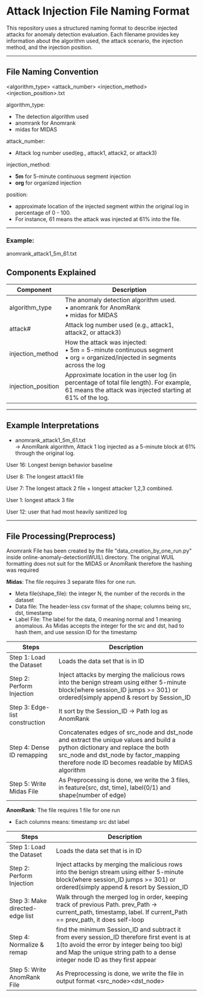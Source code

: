 # Attack Injection File Naming Format

This repository uses a structured naming format to describe injected attacks for anomaly detection evaluation. Each filename provides key information about the algorithm used, the attack scenario, the injection method, and the injection position.

---

## File Naming Convention
<algorithm_type> <attack_number> <injection_method> <injection_position>.txt


algorithm_type:
- The detection algorithm used
- anomrank for Anomrank
- midas for MIDAS

attack_number: 
- Attack log number used(eg., attack1, attack2, or attack3)

injection_method: 
- **5m** for 5-minute continuous segment injection
- **org** for organized injection

position:
- approximate location of the injected segment within the original log in percentage of 0 - 100.
- For instance, 61 means the attack was injected at 61% into the file.

---
### Example:
  anomrank_attack1_5m_61.txt
  

## Components Explained

| Component             | Description                                                                 |
|-----------------------|-----------------------------------------------------------------------------|
| algorithm_type      | The anomaly detection algorithm used. <br>• anomrank for AnomRank <br>• midas for MIDAS |
| attack#             | Attack log number used (e.g., attack1, attack2, or attack3)           |
| injection_method    | How the attack was injected: <br>• 5m = 5-minute continuous segment <br>• org = organized/injected in segments across the log |
| injection_position  | Approximate location in the user log (in percentage of total file length). For example, 61 means the attack was injected starting at 61% of the log. |

---

## Example Interpretations

- anomrank_attack1_5m_61.txt  
  → AnomRank algorithm, Attack 1 log injected as a 5-minute block at 61% through the original log.



User 16: Longest benign behavior baseline 

User 8: The longest attack1 file 

User 7: The longest attack 2 file + longest attacker 1,2,3 combined. 

User 1: longest attack 3 file 

User 12: user that had most heavily sanitized log 


-----

## File Processing(Preprocess) 
Anomrank File has been created by the file "data_creation_by_one_run.py" inside online-anomaly-detection\WUIL\ directory. The original WUIL formatting does not suit for the MIDAS or AnomRank therefore the hashing was required

**Midas**: The file requires 3 separate files for one run. 
- Meta file(shape_file): the integer N, the number of the records in the dataset
- Data file: The header-less csv format of the shape; columns being src, dst, timestamp
- Label File: The label for the data, 0 meaning normal and 1 meaning anomalous.
As Midas accepts the integer for the src and dst, had to hash them, and use session ID for the timestamp

| Steps             | Description                                                                 |
|-----------------------|-----------------------------------------------------------------------------|
| Step 1: Load the Dataset      | Loads the data set that is in ID|Date|Time|Session_ID|Depth|Path|Label and sort them by Session_ID and force label 0 on benign dataset and 1 on the malicious(attacker) datasets |
| Step 2: Perform Injection| Inject attacks by merging the malicious rows into the benign stream using either 5-minute block(where session_ID jumps >= 301) or ordered(simply append & resort by Session_ID           |
| Step 3:  Edge-list construction  | It sort by the Session_ID -> Path log as AnomRank |
| Step 4: Dense ID remapping| Concatenates edges of src_node and dst_node and extract the unique values and build a python dictionary and replace the both src_node and dst_node by factor_mapping therefore node ID becomes readable by MIDAS algorithm |
| Step 5: Write Midas File | As Preprocessing is done, we write the 3 files, in feature(src, dst, time), label(0/1) and shape(number of edge)|


**AnomRank**: The file requires 1 file for one run 
- Each columns means: timestamp src dst label

| Steps             | Description                                                                 |
|-----------------------|-----------------------------------------------------------------------------|
| Step 1: Load the Dataset      | Loads the data set that is in ID|Date|Time|Session_ID|Depth|Path|Label and sort them by Session_ID and force label 0 on benign dataset and 1 on the malicious(attacker) datasets |
| Step 2: Perform Injection| Inject attacks by merging the malicious rows into the benign stream using either 5-minute block(where session_ID jumps >= 301) or ordered(simply append & resort by Session_ID           |
| Step 3:  Make directed-edge list  | Walk through the merged log in order, keeping track of previous Path. prev_Path -> current_path, timestamp, label. If  current_Path == prev_path, it does self-loop |
| Step 4: Normalize & remap | find the minimum Session_ID and subtract it from every session_ID therefore first event is at 1(to avoid the error by integer being too big) and Map the unique string path to a dense integer node ID as they first appear |
| Step 5: Write AnomRank File | As Preprocessing is done, we write the file in output format <timestamp><src_node><dst_node><label>|
